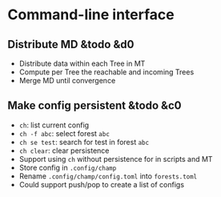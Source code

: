 # Command-line interface

## Distribute MD &todo &d0
- Distribute data within each Tree in MT
- Compute per Tree the reachable and incoming Trees
- Merge MD until convergence

## Make config persistent &todo &c0
- `ch`: list current config
- `ch -f abc`: select forest `abc`
- `ch se test`: search for test in forest `abc`
- `ch clear`: clear persistence
- Support using `ch` without persistence for in scripts and MT
- Store config in `.config/champ`
- Rename `.config/champ/config.toml` into `forests.toml`
- Could support push/pop to create a list of configs
